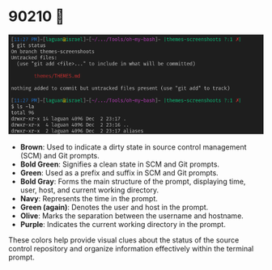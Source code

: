 # 90210 💜

![theme 90210](90210-dark.png)

-   **Brown**: Used to indicate a dirty state in source control management (SCM)
    and Git prompts.
-   **Bold Green**: Signifies a clean state in SCM and Git prompts.
-   **Green**: Used as a prefix and suffix in SCM and Git prompts.
-   **Bold Gray**: Forms the main structure of the prompt, displaying time,
    user, host, and current working directory.
-   **Navy**: Represents the time in the prompt.
-   **Green (again)**: Denotes the user and host in the prompt.
-   **Olive**: Marks the separation between the username and hostname.
-   **Purple**: Indicates the current working directory in the prompt.

These colors help provide visual clues about the status of the source control
repository and organize information effectively within the terminal prompt.
